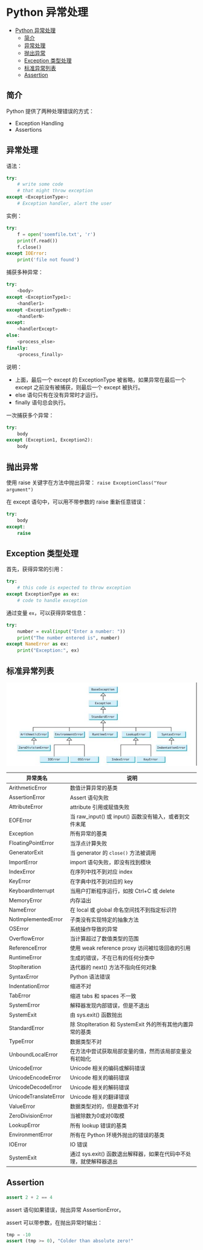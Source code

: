 # Python 异常处理

- [Python 异常处理](#python-%e5%bc%82%e5%b8%b8%e5%a4%84%e7%90%86)
  - [简介](#%e7%ae%80%e4%bb%8b)
  - [异常处理](#%e5%bc%82%e5%b8%b8%e5%a4%84%e7%90%86)
  - [抛出异常](#%e6%8a%9b%e5%87%ba%e5%bc%82%e5%b8%b8)
  - [Exception 类型处理](#exception-%e7%b1%bb%e5%9e%8b%e5%a4%84%e7%90%86)
  - [标准异常列表](#%e6%a0%87%e5%87%86%e5%bc%82%e5%b8%b8%e5%88%97%e8%a1%a8)
  - [Assertion](#assertion)

## 简介

Python 提供了两种处理错误的方式：

- Exception Handling
- Assertions

## 异常处理

语法：

```py
try:
    # write some code
    # that might throw exception
except <ExceptionType>:
    # Exception handler, alert the user
```

实例：
```py
try:
	f = open('soemfile.txt', 'r')
	print(f.read())
	f.close()
except IOError:
	print('file not found')
```

捕获多种异常：
```py
try:
    <body>
except <ExceptionType1>:
    <handler1>
except <ExceptionTypeN>:
    <handlerN>
except:
    <handlerExcept>
else:
    <process_else>
finally:
    <process_finally>
```
说明：
- 上面，最后一个 except 的 ExceptionType 被省略，如果异常在最后一个 except 之前没有被捕获，则最后一个 except 被执行。
- else 语句只有在没有异常时才运行。
- finally 语句总会执行。

一次捕获多个异常：
```py
try:
	body
except (Exception1, Exception2):
	body
```

## 抛出异常
使用 raise 关键字在方法中抛出异常：
`raise ExceptionClass("Your argument")`

在 except 语句中，可以用不带参数的 raise 重新任意错误：
```py
try:
	body
except:
	raise
```

## Exception 类型处理
首先，获得异常的引用：
```py
try:
    # this code is expected to throw exception
except ExceptionType as ex:
    # code to handle exception
```

通过变量 `ex`，可以获得异常信息：
```py
try:
    number = eval(input("Enter a number: "))
    print("The number entered is", number)
except NameError as ex:
    print("Exception:", ex)
```

## 标准异常列表

![](images/2019-09-01-15-56-28.png)

| 异常类名              | 说明                                                               |
| --------------------- | ------------------------------------------------------------------ |
| ArithmeticError       | 数值计算异常的基类                                                 |
| AssertionError        | Assert 语句失败                                                    |
| AttributeError        | attribute 引用或赋值失败                                           |
| EOFError              | 当 raw_input() 或 input() 函数没有输入，或者到文件末尾             |
| Exception             | 所有异常的基类                                                     |
| FloatingPointError    | 当浮点计算失败                                                     |
| GeneratorExit         | 当 generator 的 `close()` 方法被调用                               |
| ImportError           | import 语句失败，即没有找到模块                                    |
| IndexError            | 在序列中找不到对应 index                                           |
| KeyError              | 在字典中找不到对应的 key                                           |
| KeyboardInterrupt     | 当用户打断程序运行，如按 Ctrl+C 或 delete                          |
| MemoryError           | 内存溢出                                                           |
| NameError             | 在 local 或 global 命名空间找不到指定标识符                        |
| NotImplementedError   | 子类没有实现特定的抽象方法                                         |
| OSError               | 系统操作导致的异常                                                 |
| OverflowError         | 当计算超过了数值类型的范围                                         |
| ReferenceError        | 使用 weak reference proxy 访问被垃圾回收的引用                     |
| RuntimeError          | 生成的错误，不在已有的任何分类中                                   |
| StopIteration         | 迭代器的 next() 方法不指向任何对象                                 |
| SyntaxError           | Python 语法错误                                                    |
| IndentationError      | 缩进不对                                                           |
| TabError              | 缩进 tabs 和 spaces 不一致                                         |
| SystemError           | 解释器发现内部错误，但是不退出                                     |
| SystemExit            | 由 sys.exit() 函数抛出                                             |
| StandardError         | 除 StopIteration 和 SystemExit 外的所有其他内置异常的基类          |
| TypeError             | 数据类型不对                                                       |
| UnboundLocalError     | 在方法中尝试获取局部变量的值，然而该局部变量没有初始化             |
| UnicodeError          | Unicode 相关的编码或解码错误                                       |
| UnicodeEncodeError    | Unicode 相关的编码错误                                             |
| UnicodeDecodeError    | Unicode 相关的解码错误                                             |
| UnicodeTranslateError | Unicode 相关的翻译错误                                             |
| ValueError            | 数据类型对的，但是数值不对                                         |
| ZeroDivisionError     | 当被除数为0或对0取模                                               |
| LookupError           | 所有 lookup 错误的基类                                             |
| EnvironmentError      | 所有在 Python 环境外抛出的错误的基类                               |
| IOError               | IO 错误                                                            |
| SystemExit            | 通过 sys.exit() 函数退出解释器，如果在代码中不处理，就使解释器退出 |

## Assertion

```py
assert 2 + 2 == 4
```

assert 语句如果错误，抛出异常 AssertionError。

assert 可以带参数，在抛出异常时输出：

```py
tmp = -10
assert (tmp >= 0), "Colder than absolute zero!"
```
